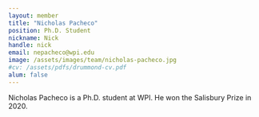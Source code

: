 ```yaml
---
layout: member
title: "Nicholas Pacheco"
position: Ph.D. Student
nickname: Nick
handle: nick
email: nepacheco@wpi.edu
image: /assets/images/team/nicholas-pacheco.jpg
#cv: /assets/pdfs/drummond-cv.pdf
alum: false
---
```

Nicholas Pacheco is a Ph.D. student at WPI. He won the Salisbury Prize in 2020.
